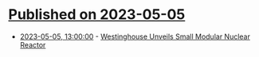 # [Published on 2023-05-05](index.md)

* [2023-05-05, 13:00:00](https://hardware.slashdot.org/story/23/05/05/0028235/westinghouse-unveils-small-modular-nuclear-reactor?utm_source=rss1.0mainlinkanon&utm_medium=feed) - [Westinghouse Unveils Small Modular Nuclear Reactor](https://hardware.slashdot.org/story/23/05/05/0028235/westinghouse-unveils-small-modular-nuclear-reactor?utm_source=rss1.0mainlinkanon&utm_medium=feed)
